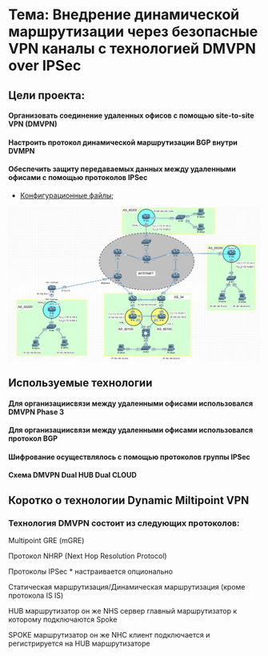 #  Тема: Внедрение динамической маршрутизации через безопасные VPN каналы с технологией DMVPN over IPSec

##  Цели проекта:

#### Организовать соединение удаленных офисов с помощью site-to-site VPN (DMVPN)

#### Настроить протокол динамической маршрутизации BGP внутри DVMPN

#### Обеспечить защиту передаваемых данных между удаленными офисами с помощью протоколов IPSec


- [Конфигурационные файлы;](config/)

![](Shema.png)

## Используемые технологии

#### Для организациисвязи между удаленными офисами использовался DMVPN Phase 3

#### Для организациисвязи между удаленными офисами использовался протокол BGP

#### Шифрование осуществлялось с помощью протоколов группы IPSec

#### Схема DMVPN Dual HUB Dual CLOUD



## Коротко о технологии Dynamic Miltipoint VPN

### Технология DMVPN состоит из следующих протоколов:

Multipoint GRE (mGRE)

Протокол NHRP (Next Hop Resolution Protocol)

Протоколы IPSec * настраивается опционально

Статическая маршрутизация/Динамическая маршрутизация (кроме протокола IS IS)

HUB маршрутизатор он же NHS сервер главный маршрутизатор к которому подключаются Spoke

SPOKE маршрутизатор он же NHC клиент подключается и регистрируется на HUB маршрутизаторе

